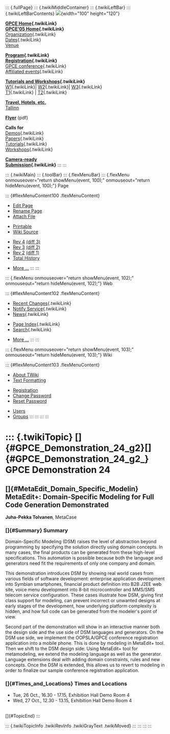 ::: {.fullPage}
::: {.twikiMiddleContainer}
::: {.twikiLeftBar}
::: {.twikiLeftBarContents}
![](../pub/Gpce05/WebLeftBar/gpce-logo.jpg){width="100" height="120"}

**[GPCE Home](../Gpce/WebHome){.twikiLink}**\
**[GPCE\'05 Home](WebHome){.twikiLink}**\
[Organization](ConferenceOrganization){.twikiLink}\
[Dates](ImportantDates){.twikiLink}\
[Venue](http://www.cs.ioc.ee/tfp-icfp-gpce05/venue.html)

**[Program](ConferenceProgram){.twikiLink}**\
**[Registration](ConferenceRegistration){.twikiLink}**\
[GPCE conference](ProgramMainEvent){.twikiLink}\
[Affiliated events](ProgramsAffiliatedEvents){.twikiLink}

**[Tutorials and Workshops](GpceTutorialsAndWorkshops){.twikiLink}**\
[W1](YoungResearchers){.twikiLink}\| [W2](MetaOCaml){.twikiLink}\|
[W3](GraphModelTransformations){.twikiLink}\
[T1](TutorialT1){.twikiLink} \| [T2](TutorialT2){.twikiLink}

**[Travel, Hotels, etc.](http://www.cs.ioc.ee/tfp-icfp-gpce05/)**\
[Tallinn](http://www.brics.dk/~danvy/icfp05/Tallinn/)

**[Flyer](http://www.disi.unige.it/person/MoggiE/GPCE05.pdf)** (pdf)

**Calls for**\
[Demos](CallForDemonstrations){.twikiLink}\
[Papers](CallForPapers){.twikiLink}\
[Tutorials](CallForTutorials){.twikiLink}\
[Workshops](CallForWorkshops){.twikiLink}

**[Camera-ready\
Submission](AuthorInstructions){.twikiLink}**
:::
:::

::: {.twikiMain}
::: {.toolBar}
::: {.flexMenuBar}
::: {.flexMenu onmouseover="return showMenu(event, 100);" onmouseout="return hideMenu(event, 100);"}
Page

::: {#flexMenuContent100 .flexMenuContent}
-   [Edit
    Page](http://www.program-transformation.org/edit/Gpce05/GpceDemo2?t=1536827965)
-   [Rename
    Page](http://www.program-transformation.org/rename/Gpce05/GpceDemo2)
-   [Attach
    File](http://www.program-transformation.org/attach/Gpce05/GpceDemo2)

<!-- -->

-   [Printable](http://www.program-transformation.org/view/Gpce05/GpceDemo2?skin=print.pattern)
-   [Wiki
    Source](http://www.program-transformation.org/view/Gpce05/GpceDemo2?skin=text&raw=on&contenttype=text/plain)

<!-- -->

-   [Rev
    4](http://www.program-transformation.org/view/Gpce05/GpceDemo2?rev=1.4)
    [(diff 3)](http://www.program-transformation.org/rdiff/Gpce05/GpceDemo2?rev1=1.4&rev2=1.3)
-   [Rev
    3](http://www.program-transformation.org/view/Gpce05/GpceDemo2?rev=1.3)
    [(diff 2)](http://www.program-transformation.org/rdiff/Gpce05/GpceDemo2?rev1=1.3&rev2=1.2)
-   [Rev
    2](http://www.program-transformation.org/view/Gpce05/GpceDemo2?rev=1.2)
    [(diff 1)](http://www.program-transformation.org/rdiff/Gpce05/GpceDemo2?rev1=1.2&rev2=1.1)
-   [Total
    History](http://www.program-transformation.org/rdiff/Gpce05/GpceDemo2)

<!-- -->

-   [More
    \...](http://www.program-transformation.org/oops/Gpce05/GpceDemo2?template=oopsmore&param1=1.4&param2=1.4)
:::
:::

::: {.flexMenu onmouseover="return showMenu(event, 102);" onmouseout="return hideMenu(event, 102);"}
Web

::: {#flexMenuContent102 .flexMenuContent}
-   [Recent Changes](WebChanges){.twikiLink}
-   [Notify Service](WebNotify){.twikiLink}
-   [News](WebNews){.twikiLink}

<!-- -->

-   [Page Index](WebIndex){.twikiLink}
-   [Search](WebSearch){.twikiLink}

<!-- -->

-   [More
    \...](http://www.program-transformation.org/oops/Gpce05/GpceDemo2?template=oopsmore&param1=1.4&param2=1.4)
:::
:::

::: {.flexMenu onmouseover="return showMenu(event, 103);" onmouseout="return hideMenu(event, 103);"}
Wiki

::: {#flexMenuContent103 .flexMenuContent}
-   [About
    TWiki](http://www.program-transformation.org/view/TWiki/WebHome)
-   [Text
    Formatting](http://www.program-transformation.org/view/TWiki/TextFormattingRules)

<!-- -->

-   [Registration](http://www.program-transformation.org/view/TWiki/TWikiRegistration)
-   [Change
    Password](http://www.program-transformation.org/view/TWiki/ChangePassword)
-   [Reset
    Password](http://www.program-transformation.org/view/TWiki/ResetPassword)

<!-- -->

-   [Users](http://www.program-transformation.org/view/Main/TWikiUsers)
-   [Groups](http://www.program-transformation.org/view/Main/TWikiGroups)
:::
:::
:::
:::

::: {.twikiTopic}
[]{#GPCE_Demonstration_24_g2}[]{#GPCE_Demonstration_24_g2_} GPCE Demonstration 24
=================================================================================

[]{#MetaEdit_Domain_Specific_Modelin} MetaEdit+: Domain-Specific Modeling for Full Code Generation Demonstrated
---------------------------------------------------------------------------------------------------------------

**Juha-Pekka Tolvanen**, MetaCase

### []{#Summary} Summary

Domain-Specific Modeling (DSM) raises the level of abstraction beyond
programming by specifying the solution directly using domain concepts.
In many cases, the final products can be generated from these high-level
specifications. This automation is possible because both the language
and generators need fit the requirements of only one company and domain.

This demonstration introduces DSM by showing real world cases from
various fields of software development: enterprise application
development into Symbian smartphones, financial product definition into
B2B J2EE web site, voice menu development into 8-bit microcontroller and
MMS/SMS telecom service configuration. These cases illustrate how DSM,
giving first class support for modeling, can prevent incorrect or
unwanted designs at early stages of the development, how underlying
platform complexity is hidden, and how full code can be generated from
the modeler\'s point of view.

Second part of the demonstration will show in an interactive manner both
the design side and the use side of DSM languages and generators. On the
DSM use side, we implement the OOPSLA/GPCE conference registration
application into a mobile phone. This is done by modeling in MetaEdit+
tool. Then we shift to the DSM design side: Using MetaEdit+ tool for
metamodeling, we extend the modeling language as well as the generator.
Language extensions deal with adding domain constraints, rules and new
concepts. Once the DSM is extended, this allows us to revert to modeling
in order to finalize our sample conference registration application.

### []{#Times_and_Locations} Times and Locations

-   Tue, 26 Oct., 16.30 - 17.15, Exhibition Hall Demo Room 4
-   Wed, 27 Oct., 12.30 - 13.15, Exhibition Hall Demo Room 4

\
[]{#TopicEnd}
:::

::: {.twikiTopicInfo .twikiRevInfo .twikiGrayText .twikiMoved}
:::
:::
:::
:::
